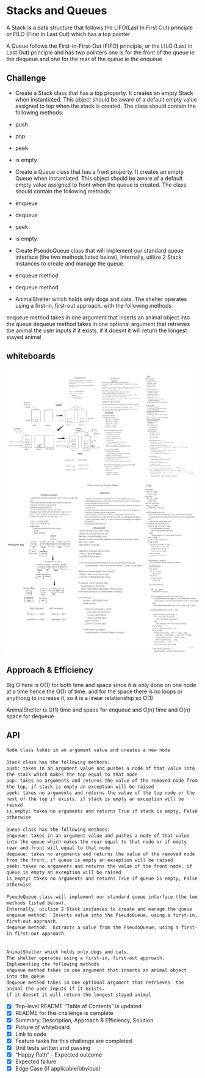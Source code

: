 # Stacks and Queues
<!-- Short summary or background information -->
A Stack is a data structure that follows the LIFO(Last In First Out) principle or FILO (First In Last Out)
which has a top pointer

A Queue follows the First-in-First-Out (FIFO) principle, or the LILO (Last in Last Out) principle
and has two pointers one is for the front of the queue ie the dequeue and one for the rear of the queue
ie the enqueue

## Challenge
<!-- Description of the challenge -->
- Create a Stack class that has a top property. It creates an empty Stack when instantiated.
This object should be aware of a default empty value assigned to top when the stack is created.
The class should contain the following methods:
- push
- pop
- peek
- is empty

- Create a Queue class that has a front property. It creates an empty Queue when instantiated.
This object should be aware of a default empty value assigned to front when the queue is created.
The class should contain the following methods:
- enqueue
- dequeue
- peek
- is empty

- Create PseudoQueue class that will implement our standard queue interface (the two methods listed below),
Internally, utilize 2 Stack instances to create and manage the queue
- enqueue method
- dequeue method

- AnimalShelter which holds only dogs and cats. The shelter operates using a first-in, first-out approach.
with the following methods

enqueue method takes in one argument that inserts an animal object into the queue 
dequeue method takes in one optional argument that retrieves  the animal the user inputs if it exists.
if it doesnt it will return the longest stayed animal

## whiteboards
![PseudoQueue](assets/PseudoQueue1.jpg)
![FirstinFirstoutAnimal-Shelter](assets/FirstinFirstoutAnimal-Shelter-2.jpg)  


## Approach & Efficiency
Big O here is O(1) for both time and space since it is only done on one node at a time hence the O(1) of time. 
and for the space there is no loops or anythong to increase it, so it is a linear relationship so O(1)

AnimalShelter is O(1) time and space for enqueue and O(n) time and O(n) space for dequeue


## API
<!-- Description of each method publicly available to your Stack and Queue-->

    Node class takes in an argument value and creates a new node 

    Stack class has the following methods:
    push: takes in an argument value and pushes a node of that value into the stack which makes the top equal to that node
    pop: takes no arguments and returns the value of the removed node from the top, if stack is empty an exception will be raised
    peek: takes no arguments and returns the value of the top node or the next of the top if exists, if stack is empty an exception will be raised
    is_empty: takes no arguments and returns True if stack is empty, False otherwise

    Queue class has the following methods:
    enqueue: takes in an argument value and pushes a node of that value into the queue which makes the rear equal to that node or if empty rear and front will equal to that node
    dequeue: takes no arguments and returns the value of the removed node from the front, if queue is empty an exception will be raised
    peek: takes no arguments and returns the value of the front node, if queue is empty an exception will be raised
    is_empty: takes no arguments and returns True if queue is empty, False otherwise

    PseudoQueue class will implement our standard queue interface (the two methods listed below),
    Internally, utilize 2 Stack instances to create and manage the queue
    enqueue method:  Inserts value into the PseudoQueue, using a first-in, first-out approach.
    dequeue method:  Extracts a value from the PseudoQueue, using a first-in first-out approach.


    AnimalShelter which holds only dogs and cats.
    The shelter operates using a first-in, first-out approach.
    Implementing the following methods
    enqueue method takes in one argument that inserts an animal object into the queue 
    dequeue method takes in one optional argument that retrieves  the animal the user inputs if it exists.
    if it doesnt it will return the longest stayed animal



- [x] Top-level README “Table of Contents” is updated
- [x] README for this challenge is complete
- [x] Summary, Description, Approach & Efficiency, Solution
- [x] Picture of whiteboard
- [x] Link to code
- [x] Feature tasks for this challenge are completed
- [x] Unit tests written and passing
- [x] “Happy Path” - Expected outcome
- [x] Expected failure
- [x] Edge Case (if applicable/obvious)